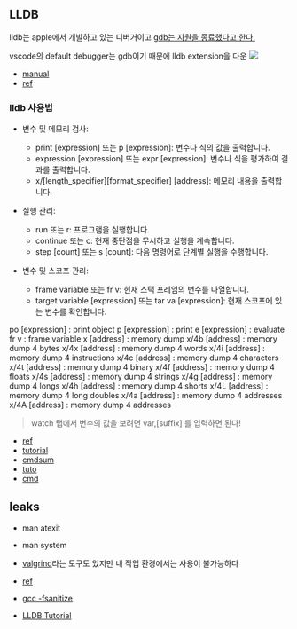 ## LLDB

lldb는 apple에서 개발하고 있는 디버거이고 [gdb는 지원을 종료했다고 한다.](https://stackoverflow.com/questions/67310123/how-to-install-gdb-on-mac-m1-apple-silicon)

vscode의 default debugger는 gdb이기 때문에 lldb extension을 다운
![](../img/lldb.png)
- [manual](https://github.com/vadimcn/codelldb/blob/master/MANUAL.md)
- [ref](https://velog.io/@hye0n/Mac-%ED%99%98%EA%B2%BD-vscode-%EC%97%90%EC%84%9C-C%EC%96%B8%EC%96%B4-%EA%B0%9C%EB%B0%9C%ED%99%98%EA%B2%BD-%EC%84%B8%ED%8C%85-feat.%EB%94%94%EB%B2%84%EA%B9%85)

### lldb 사용법
- 변수 및 메모리 검사:
	- print [expression] 또는 p [expression]: 변수나 식의 값을 출력합니다.
	- expression [expression] 또는 expr [expression]: 변수나 식을 평가하여 결과를 출력합니다.
	- x/[length_specifier][format_specifier] [address]: 메모리 내용을 출력합니다.

- 실행 관리:
	- run 또는 r: 프로그램을 실행합니다.
	- continue 또는 c: 현재 중단점을 무시하고 실행을 계속합니다.
	- step [count] 또는 s [count]: 다음 명령어로 단계별 실행을 수행합니다.

- 변수 및 스코프 관리:
	- frame variable 또는 fr v: 현재 스택 프레임의 변수를 나열합니다.
	- target variable [expression] 또는 tar va [expression]: 현재 스코프에 있는 변수를 확인합니다.

po [expression] : print object
p [expression] : print
e [expression] : evaluate
fr v : frame variable
x [address] : memory dump
x/4b [address] : memory dump 4 bytes
x/4x [address] : memory dump 4 words
x/4i [address] : memory dump 4 instructions
x/4c [address] : memory dump 4 characters
x/4t [address] : memory dump 4 binary
x/4f [address] : memory dump 4 floats
x/4s [address] : memory dump 4 strings
x/4g [address] : memory dump 4 longs
x/4h [address] : memory dump 4 shorts
x/4L [address] : memory dump 4 long doubles
x/4a [address] : memory dump 4 addresses
x/4A [address] : memory dump 4 addresses

> watch 탭에서 변수의 값을 보려면 var,[suffix] 를 입력하면 된다!

- [ref](https://hyeyoo.com/64)
- [tutorial](https://aaronbloomfield.github.io/pdr/tutorials/02-lldb/index.html)
- [cmdsum](https://aaronbloomfield.github.io/pdr/docs/lldb_summary.html)
- [tuto](https://lldb.llvm.org/use/tutorial.html)
- [cmd](https://lldb.llvm.org/use/map.html)

## leaks

- man atexit
- man system
- [valgrind](https://github.com/LouisBrunner/valgrind-macos)라는 도구도 있지만 내 작업 환경에서는 사용이 불가능하다
- [ref](https://velog.io/@taelee/C-%EB%A9%94%EB%AA%A8%EB%A6%AC-%EB%88%84%EC%88%98-%EA%B2%80%EC%82%AC%ED%95%98%EA%B8%B0)
- [gcc -fsanitize](https://gcc.gnu.org/onlinedocs/gcc/Instrumentation-Options.html)

- [LLDB Tutorial](https://lldb.llvm.org/use/tutorial.html)
